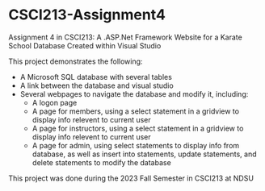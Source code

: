 # CSCI213-Assignment4
Assignment 4 in CSCI213: A .ASP.Net Framework Website for a Karate School Database
Created within Visual Studio

This project demonstrates the following:
- A Microsoft SQL database with several tables
- A link between the database and visual studio
- Several webpages to navigate the database and modify it, including:
    - A logon page
    - A page for members, using a select statement in a gridview to display info relevent to current user
    - A page for instructors, using a select statement in a gridview to display info relevent to current user
    - A page for admin, using select statements to display info from database, as well as insert into statements, update statements, and delete statements to modify the database

 This project was done during the 2023 Fall Semester in CSCI213 at NDSU
